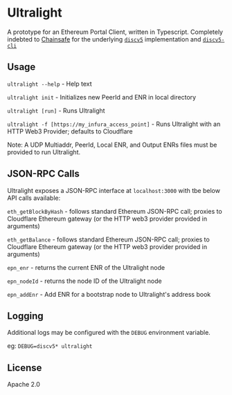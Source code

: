 # Ultralight

A prototype for an Ethereum Portal Client, written in Typescript.  Completely indebted to [Chainsafe](https://chainsafe.io/) for the underlying [`discv5`](https://github.com/chainsafe/discv5) implementation and [`discv5-cli`](https://github.com/chainsafe/discv5-cli)

## Usage

`ultralight --help` - Help text

`ultralight init` - Initializes new PeerId and ENR in local directory

`ultralight [run]` - Runs Ultralight

`ultralight -f [https://my_infura_access_point]` - Runs Ultralight with an HTTP Web3 Provider; defaults to Cloudflare 

Note: A UDP Multiaddr, PeerId, Local ENR, and Output ENRs files must be provided to run Ultralight.

## JSON-RPC Calls

Ultralight exposes a JSON-RPC interface at `localhost:3000` with tbe below API calls available:

`eth_getBlockByHash` - follows standard Ethereum JSON-RPC call; proxies to Cloudflare Ethereum gateway (or the HTTP web3 provider provided in arguments)

`eth_getBalance` - follows standard Ethereum JSON-RPC call; proxies to Cloudflare Ethereum gateway (or the HTTP web3 provider provided in arguments)

`epn_enr` - returns the current ENR of the Ultralight node

`epn_nodeId` - returns the node ID of the Ultralight node

`epn_addEnr` - Add ENR for a bootstrap node to Ultralight's address book
## Logging

Additional logs may be configured with the `DEBUG` environment variable.

eg: `DEBUG=discv5* ultralight`

## License

Apache 2.0
